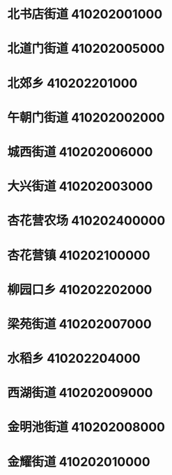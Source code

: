 # 北书店街道 410202001000
# 北道门街道 410202005000
# 北郊乡 410202201000
# 午朝门街道 410202002000
# 城西街道 410202006000
# 大兴街道 410202003000
# 杏花营农场 410202400000
# 杏花营镇 410202100000
# 柳园口乡 410202202000
# 梁苑街道 410202007000
# 水稻乡 410202204000
# 西湖街道 410202009000
# 金明池街道 410202008000
# 金耀街道 410202010000
